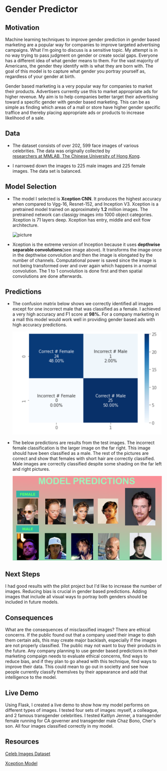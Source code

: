 # Gender Predictor

## Motivation 
Machine learning techniques to improve gender prediction in gender based marketing are a popular way for companies to improve targeted advertising campaigns. What I'm going to discuss is a sensitive topic. My attempt is in no way trying to pass judgment on gender or create social gaps. Everyone has a different idea of what gender means to them. For the vast majority of Americans, the gender they identify with is what they are born with. The goal of this model is to capture what gender you portray yourself as, regardless of your gender at birth. 

Gender based marketing is a very popular way for companies to market their products. Advertisers currently use this to market appropriate ads for higher revenue. My aim is to help companies better target their advertising toward a specific gender with gender based marketing. This can be as simple as finding which areas of a mall or store have higher gender specific traffice and thereby placing appropriate ads or products to increase likelihood of a sale.

## Data

* The dataset consists of over 202, 599 face images of various celebrities. The data was originally collected by   
 [researchers at MMLAB, The Chinese University of Hong Kong](https://mmlab.ie.cuhk.edu.hk/projects/CelebA.html). 

* I narrowed down the images to 225 male images and 225 female images. The data set is balanced.


## Model Selection

* The model I selected is **Xception CNN**. It produces the highest accuracy when compared to Vgg-16, Resnet-152, and Inception V3. Xception is a pretrained model trained on approximately **1.2** million images. The pretrained network can classigy images into 1000 object categories. Xception is 71 layers deep. Xception has entry, middle and exit flow architecture. 

    ![picture](/Users/rena/Desktop/Class/Gender-Prediction/photos/Xception.png)


* Xception is the extreme version of Inception because it uses **depthwise separable convolutions**(see image above). It transforms the image once in the depthwise convolution and then the image is elongated by the number of channels. Computational power is saved since the image is not being transformed over and over again which happens in a normal convolution. The 1 to 1 convolution is done first and then spatial convolutions are done afterwards.


## Predictions

* The confusion matrix below shows we correctly identified all images except for one incorrect male that was classified as a female. I achieved a very high accuracy and F1 score at **98%.** For a company marketing in a mall this model would work well in providing gender based ads with high accuracy predictions.

    ![picture](photos/Confusion_Matrix.png)
    
* The below predictions are results from the test images. The incorrect female classification is the larger image on the far right. This image should have been classified as a male. The rest of the pictures are correct and show that females with short hair are correctly classified. Male images are correctly classified despite some shading on the far left and right pictures.

    ![picture](photos/Predictions.png)


## Next Steps

I had good results with the pilot project but I'd like to increase the number of images. Reducing bias is crucial in gender based predictions. Adding images that include all visual ways to portray both genders should be included in future models. 

## Consequences

What are the consequences of misclassified images? There are ethical concerns. If the public found out that a company used their image to dish them certain ads, this may create major backlash, especially if the images are not properly classified. The public may not want to buy their products in the future. Any company planning to use gender based predictions in their marketing compaign needs to evaluate ethical concerns, find ways to reduce bias, and if they plan to go ahead with this technique, find ways to improve their data. This could mean to go out in societty and see how people currently classify themslves by their appearance and add that intelligence to the model. 

## Live Demo

Using Flask, I created a live demo to show how my model performs on different types of images. I tested four sets of images: myself, a colleague, and 2 famous transgender celebrities. I tested Kaitlyn Jenner, a transgender female running for CA governer and transgender male Chaz Bono, Cher's son. All four images classified correctly in my model. 

## Resources

[Celeb Images Dataset](https://mmlab.ie.cuhk.edu.hk/projects/CelebA.html)

[Xception Model](https://stephan-osterburg.gitbook.io/coding/coding/ml-dl/tensorfow/ch3-xception/xception-architectural-design)




            
            

        